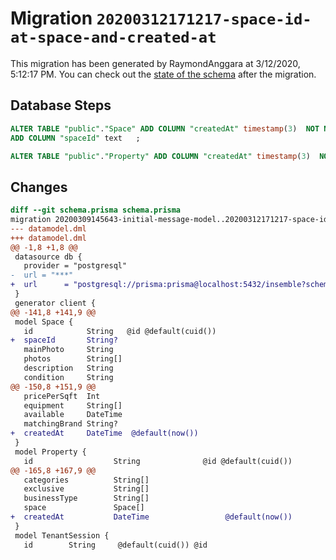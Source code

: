 # Migration `20200312171217-space-id-at-space-and-created-at`

This migration has been generated by RaymondAnggara at 3/12/2020, 5:12:17 PM.
You can check out the [state of the schema](./schema.prisma) after the migration.

## Database Steps

```sql
ALTER TABLE "public"."Space" ADD COLUMN "createdAt" timestamp(3)  NOT NULL DEFAULT '1970-01-01 00:00:00',
ADD COLUMN "spaceId" text   ;

ALTER TABLE "public"."Property" ADD COLUMN "createdAt" timestamp(3)  NOT NULL DEFAULT '1970-01-01 00:00:00';
```

## Changes

```diff
diff --git schema.prisma schema.prisma
migration 20200309145643-initial-message-model..20200312171217-space-id-at-space-and-created-at
--- datamodel.dml
+++ datamodel.dml
@@ -1,8 +1,8 @@
 datasource db {
   provider = "postgresql"
-  url = "***"
+  url      = "postgresql://prisma:prisma@localhost:5432/insemble?schema=public"
 }
 generator client {
@@ -141,8 +141,9 @@
 model Space {
   id            String   @id @default(cuid())
+  spaceId       String?
   mainPhoto     String
   photos        String[]
   description   String
   condition     String
@@ -150,8 +151,9 @@
   pricePerSqft  Int
   equipment     String[]
   available     DateTime
   matchingBrand String?
+  createdAt     DateTime  @default(now())
 }
 model Property {
   id                  String              @id @default(cuid())
@@ -165,8 +167,9 @@
   categories          String[]
   exclusive           String[]
   businessType        String[]
   space               Space[]
+  createdAt           DateTime                 @default(now())
 }
 model TenantSession {
   id        String     @default(cuid()) @id
```


